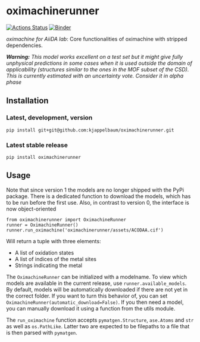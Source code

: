 # oximachinerunner

[![Actions Status](https://github.com/kjappelbaum/oximachinerunner/workflows/Python%20package/badge.svg)](https://github.com/kjappelbaum/oximachinerunner/actions)
[![Binder](https://mybinder.org/badge_logo.svg)](https://mybinder.org/v2/gh/kjappelbaum/oximachinerunner/master?filepath=examples%2Fexample.ipynb)

_oximachine for AiiDA lab_: Core functionalities of oximachine with stripped dependencies.

_**Warning:** This model works excellent on a test set but it might give fully unphysical predictions in some cases when it is used outside the domain of applicability (structures similar to the ones in the MOF subset of the CSD). This is currently estimated with an uncertainty vote. Consider it in alpha phase_

## Installation

### Latest, development, version

```(bash)
pip install git+git@github.com:kjappelbaum/oximachinerunner.git
```

### Latest stable release

```(bash)
pip install oximachinerunner
```

## Usage

Note that since version 1 the models are no longer shipped with the PyPi package. There is a dedicated function to download the models, which has to be run before the first use. Also, in contrast to version 0, the interface is now object-oriented

```(python)
from oximachinerunner import OximachineRunner
runner = OximachineRunner()
runner.run_oximachine('oximachinerunner/assets/ACODAA.cif')
```

Will return a tuple with three elements:

- A list of oxidation states
- A list of indices of the metal sites
- Strings indicating the metal


The `OximachineRunner` can be initialized with a modelname. To view which models are available in the current release, use `runner.available_models`. By default, models will be automatically downloaded if there are not yet in the correct folder. If you want to turn this behavior of, you can set `OximachineRunner(automatic_download=False)`. If you then need a model, you can manually download it using a function from the utils module.

The `run_oximachine` function accepts `pymatgen.Structure`, `ase.Atoms` and `str` as well as `os.PathLike`. Latter two are expected to be filepaths to a file that is then parsed with `pymatgen`.
